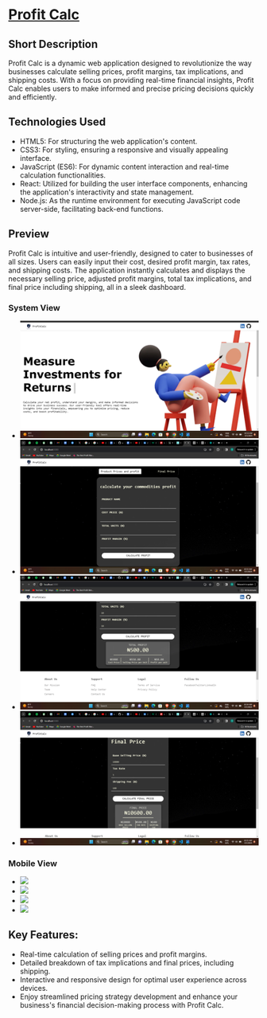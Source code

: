 # [Profit Calc](https://660e3fff009af8a4f480cd24--fascinating-youtiao-b7ff19.netlify.app/)

## Short Description

Profit Calc is a dynamic web application designed to revolutionize the way businesses calculate selling prices, profit margins, tax implications, and shipping costs. With a focus on providing real-time financial insights, Profit Calc enables users to make informed and precise pricing decisions quickly and efficiently.

## Technologies Used

* HTML5: For structuring the web application's content.
* CSS3: For styling, ensuring a responsive and visually appealing interface.
* JavaScript (ES6): For dynamic content interaction and real-time calculation functionalities.
* React: Utilized for building the user interface components, enhancing the application's interactivity and state management.
* Node.js: As the runtime environment for executing JavaScript code server-side, facilitating back-end functions.

## Preview
Profit Calc is intuitive and user-friendly, designed to cater to businesses of all sizes. Users can easily input their cost, desired profit margin, tax rates, and shipping costs. The application instantly calculates and displays the necessary selling price, adjusted profit margins, total tax implications, and final price including shipping, all in a sleek dashboard.

### System View
* ![hero-section](/src/images/Screenshot%202024-04-05%20103335.png)
* ![body](/src/images/Screenshot%202024-04-05%20103400.png)
* ![calculated-profit](/src/images/Screenshot%202024-04-05%20103450.png)
* ![final price](/src/images/Screenshot%202024-04-05%20103538.png)

### Mobile View
* ![](image.png)
* ![](image.png)
* ![](image.png)
* ![](image.png)

## Key Features:

* Real-time calculation of selling prices and profit margins.
* Detailed breakdown of tax implications and final prices, including shipping.
* Interactive and responsive design for optimal user experience across devices.
* Enjoy streamlined pricing strategy development and enhance your business's financial decision-making process with Profit Calc.